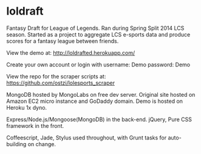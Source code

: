 loldraft
========

Fantasy Draft for League of Legends. Ran during Spring Split 2014 LCS season.
Started as a project to aggregate LCS e-sports data and produce scores for a fantasy league between friends.

View the demo at:
http://loldrafted.herokuapp.com/

Create your own account or login with
username: Demo
password: Demo

View the repo for the scraper scripts at:
https://github.com/ostzi/lolesports_scraper

MongoDB hosted by MongoLabs on free dev server.
Original site hosted on Amazon EC2 micro instance and GoDaddy domain. Demo is hosted on Heroku 1x dyno.

Express/Node.js/Mongoose(MongoDB) in the back-end. jQuery, Pure CSS framework in the front.

Coffeescript, Jade, Stylus used throughout, with Grunt tasks for auto-building on change.
